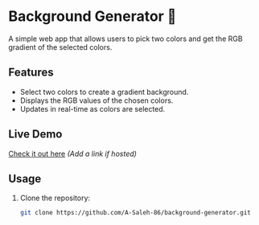 # Background Generator 🎨

A simple web app that allows users to pick two colors and get the RGB gradient of the selected colors.

## Features
- Select two colors to create a gradient background.
- Displays the RGB values of the chosen colors.
- Updates in real-time as colors are selected.

## Live Demo
[Check it out here](#) *(Add a link if hosted)*  

## Usage
1. Clone the repository:
   ```sh
   git clone https://github.com/A-Saleh-86/background-generator.git
